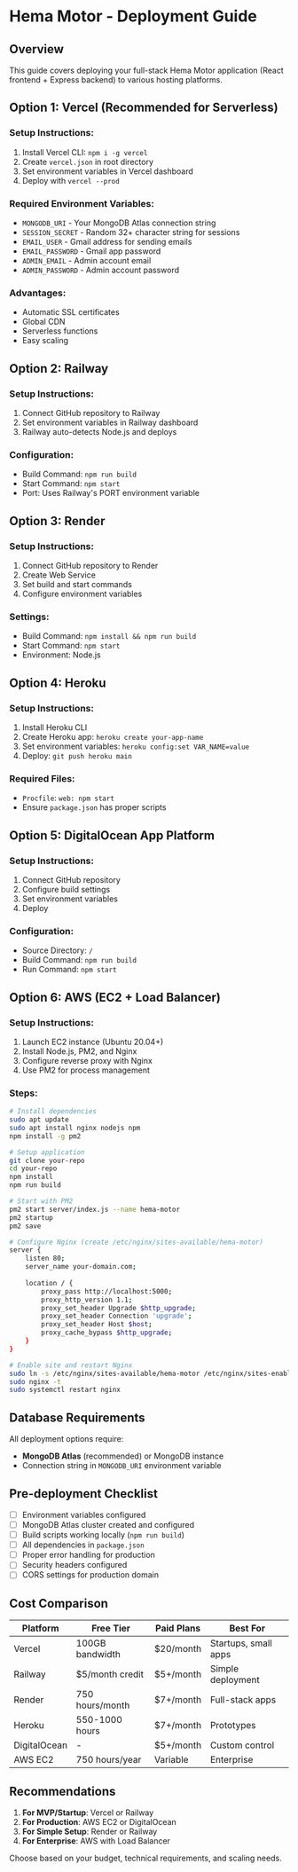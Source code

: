 # Hema Motor - Deployment Guide

## Overview
This guide covers deploying your full-stack Hema Motor application (React frontend + Express backend) to various hosting platforms.

## Option 1: Vercel (Recommended for Serverless)

### Setup Instructions:
1. Install Vercel CLI: `npm i -g vercel`
2. Create `vercel.json` in root directory
3. Set environment variables in Vercel dashboard
4. Deploy with `vercel --prod`

### Required Environment Variables:
- `MONGODB_URI` - Your MongoDB Atlas connection string
- `SESSION_SECRET` - Random 32+ character string for sessions
- `EMAIL_USER` - Gmail address for sending emails
- `EMAIL_PASSWORD` - Gmail app password
- `ADMIN_EMAIL` - Admin account email
- `ADMIN_PASSWORD` - Admin account password

### Advantages:
- Automatic SSL certificates
- Global CDN
- Serverless functions
- Easy scaling

## Option 2: Railway

### Setup Instructions:
1. Connect GitHub repository to Railway
2. Set environment variables in Railway dashboard
3. Railway auto-detects Node.js and deploys

### Configuration:
- Build Command: `npm run build`
- Start Command: `npm start`
- Port: Uses Railway's PORT environment variable

## Option 3: Render

### Setup Instructions:
1. Connect GitHub repository to Render
2. Create Web Service
3. Set build and start commands
4. Configure environment variables

### Settings:
- Build Command: `npm install && npm run build`
- Start Command: `npm start`
- Environment: Node.js

## Option 4: Heroku

### Setup Instructions:
1. Install Heroku CLI
2. Create Heroku app: `heroku create your-app-name`
3. Set environment variables: `heroku config:set VAR_NAME=value`
4. Deploy: `git push heroku main`

### Required Files:
- `Procfile`: `web: npm start`
- Ensure `package.json` has proper scripts

## Option 5: DigitalOcean App Platform

### Setup Instructions:
1. Connect GitHub repository
2. Configure build settings
3. Set environment variables
4. Deploy

### Configuration:
- Source Directory: `/`
- Build Command: `npm run build`
- Run Command: `npm start`

## Option 6: AWS (EC2 + Load Balancer)

### Setup Instructions:
1. Launch EC2 instance (Ubuntu 20.04+)
2. Install Node.js, PM2, and Nginx
3. Configure reverse proxy with Nginx
4. Use PM2 for process management

### Steps:
```bash
# Install dependencies
sudo apt update
sudo apt install nginx nodejs npm
npm install -g pm2

# Setup application
git clone your-repo
cd your-repo
npm install
npm run build

# Start with PM2
pm2 start server/index.js --name hema-motor
pm2 startup
pm2 save

# Configure Nginx (create /etc/nginx/sites-available/hema-motor)
server {
    listen 80;
    server_name your-domain.com;
    
    location / {
        proxy_pass http://localhost:5000;
        proxy_http_version 1.1;
        proxy_set_header Upgrade $http_upgrade;
        proxy_set_header Connection 'upgrade';
        proxy_set_header Host $host;
        proxy_cache_bypass $http_upgrade;
    }
}

# Enable site and restart Nginx
sudo ln -s /etc/nginx/sites-available/hema-motor /etc/nginx/sites-enabled/
sudo nginx -t
sudo systemctl restart nginx
```

## Database Requirements

All deployment options require:
- **MongoDB Atlas** (recommended) or MongoDB instance
- Connection string in `MONGODB_URI` environment variable

## Pre-deployment Checklist

- [ ] Environment variables configured
- [ ] MongoDB Atlas cluster created and configured
- [ ] Build scripts working locally (`npm run build`)
- [ ] All dependencies in `package.json`
- [ ] Proper error handling for production
- [ ] Security headers configured
- [ ] CORS settings for production domain

## Cost Comparison

| Platform | Free Tier | Paid Plans | Best For |
|----------|-----------|------------|----------|
| Vercel | 100GB bandwidth | $20/month | Startups, small apps |
| Railway | $5/month credit | $5+/month | Simple deployment |
| Render | 750 hours/month | $7+/month | Full-stack apps |
| Heroku | 550-1000 hours | $7+/month | Prototypes |
| DigitalOcean | - | $5+/month | Custom control |
| AWS EC2 | 750 hours/year | Variable | Enterprise |

## Recommendations

1. **For MVP/Startup**: Vercel or Railway
2. **For Production**: AWS EC2 or DigitalOcean
3. **For Simple Setup**: Render or Railway
4. **For Enterprise**: AWS with Load Balancer

Choose based on your budget, technical requirements, and scaling needs.